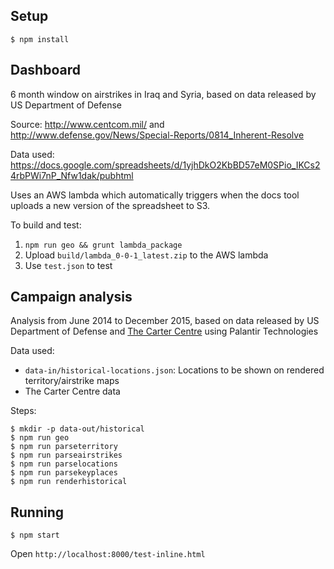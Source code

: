 Setup
-----
```
$ npm install
```

Dashboard
---------
6 month window on airstrikes in Iraq and Syria, based on data released by US Department of Defense

Source: http://www.centcom.mil/ and http://www.defense.gov/News/Special-Reports/0814_Inherent-Resolve

Data used:
https://docs.google.com/spreadsheets/d/1yjhDkO2KbBD57eM0SPio_IKCs24rbPWi7nP_Nfw1dak/pubhtml

Uses an AWS lambda which automatically triggers when the docs tool uploads a new version of the spreadsheet
to S3.

To build and test:

1. `npm run geo && grunt lambda_package`
1. Upload `build/lambda_0-0-1_latest.zip` to the AWS lambda
1. Use `test.json` to test

Campaign analysis
--------------------
Analysis from June 2014 to December 2015, based on data released by US Department of Defense and [The Carter Centre](http://www.cartercenter.org/SyriaMappingProject) using Palantir Technologies

Data used:
- `data-in/historical-locations.json`: Locations to be shown on rendered territory/airstrike maps
- The Carter Centre data

Steps:
```
$ mkdir -p data-out/historical
$ npm run geo
$ npm run parseterritory
$ npm run parseairstrikes
$ npm run parselocations
$ npm run parsekeyplaces
$ npm run renderhistorical
```

Running
--------
`$ npm start`

Open `http://localhost:8000/test-inline.html`
